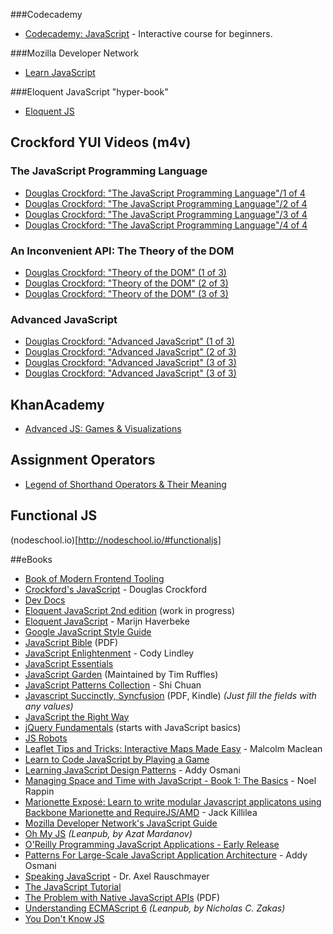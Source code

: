 
###Codecademy
- [Codecademy: JavaScript](http://www.codecademy.com/tracks/javascript) - Interactive course for beginners.

###Mozilla Developer Network
- [Learn JavaScript](https://developer.mozilla.org/en-US/learn/javascript)

###Eloquent JavaScript "hyper-book"
- [Eloquent JS](http://eloquentjavascript.net/contents.html)

## Crockford YUI Videos (m4v)
### The JavaScript Programming Language
- [Douglas Crockford: "The JavaScript Programming Language"/1 of 4](http://yui.zenfs.com/theater/crockford-tjpl-1.m4v)
- [Douglas Crockford: "The JavaScript Programming Language"/2 of 4](http://yui.zenfs.com/theater/crockford-tjpl-2.m4v)
- [Douglas Crockford: "The JavaScript Programming Language"/3 of 4](http://yui.zenfs.com/theater/crockford-tjpl-3.m4v)
- [Douglas Crockford: "The JavaScript Programming Language"/4 of 4](http://yui.zenfs.com/theater/crockford-tjpl-4.m4v)

### An Inconvenient API: The Theory of the DOM
- [Douglas Crockford: "Theory of the DOM" (1 of 3)](http://yui.zenfs.com/theater/crockford-domtheory-1.m4v)
- [Douglas Crockford: "Theory of the DOM" (2 of 3)](http://yui.zenfs.com/theater/crockford-domtheory-2.m4v)
- [Douglas Crockford: "Theory of the DOM" (3 of 3)](http://yui.zenfs.com/theater/crockford-domtheory-3.m4v)

### Advanced JavaScript
- [Douglas Crockford: "Advanced JavaScript" (1 of 3)](http://yui.zenfs.com/theater/crockford-advancedjavascript-1.m4v)
- [Douglas Crockford: "Advanced JavaScript" (2 of 3)](http://yui.zenfs.com/theater/crockford-advancedjavascript-2.m4v)
- [Douglas Crockford: "Advanced JavaScript" (3 of 3)](http://yui.zenfs.com/theater/crockford-advancedjavascript-3.m4v)
- [Douglas Crockford: "Advanced JavaScript" (3 of 3)](http://yui.zenfs.com/theater/crockford-advancedjavascript-3.m4v)

## KhanAcademy
- [Advanced JS: Games & Visualizations](https://www.khanacademy.org/computing/cs/programming-games-visualizations)

## Assignment Operators
- [Legend of Shorthand Operators & Their Meaning](https://developer.mozilla.org/en-US/docs/Web/JavaScript/Reference/Operators/Assignment_Operators)

## Functional JS
(nodeschool.io)[http://nodeschool.io/#functionaljs]


##eBooks
- [Book of Modern Frontend Tooling](https://github.com/tooling/book-of-modern-frontend-tooling)
- [Crockford's JavaScript](http://www.crockford.com/javascript/) - Douglas Crockford
- [Dev Docs](http://devdocs.io/)
- [Eloquent JavaScript 2nd edition](https://github.com/marijnh/Eloquent-JavaScript) (work in progress)
- [Eloquent JavaScript](http://eloquentjavascript.net/) - Marijn Haverbeke
- [Google JavaScript Style Guide](http://google-styleguide.googlecode.com/svn/trunk/javascriptguide.xml)
- [JavaScript Bible](http://media.wiley.com/product_ancillary/28/07645334/DOWNLOAD/all.pdf) (PDF)
- [JavaScript Enlightenment](http://www.javascriptenlightenment.com/) - Cody Lindley
- [JavaScript Essentials](http://www.techotopia.com/index.php/JavaScript_Essentials)
- [JavaScript Garden](http://bonsaiden.github.io/JavaScript-Garden/) (Maintained by Tim Ruffles)
- [JavaScript Patterns Collection](http://shichuan.github.io/javascript-patterns/) - Shi Chuan
- [Javascript Succinctly, Syncfusion](http://www.syncfusion.com/resources/techportal/ebooks/javascript) (PDF, Kindle) *(Just fill the fields with any values)*
- [JavaScript the Right Way](https://github.com/braziljs/js-the-right-way)
- [jQuery Fundamentals](http://jqfundamentals.com/book/) (starts with JavaScript basics)
- [JS Robots](http://markdaggett.com/images/ExpertJavaScript-ch6.pdf)
- [Leaflet Tips and Tricks: Interactive Maps Made Easy](https://leanpub.com/leaflet-tips-and-tricks) - Malcolm Maclean
- [Learn to Code JavaScript by Playing a Game](http://codecombat.com)
- [Learning JavaScript Design Patterns](http://www.addyosmani.com/resources/essentialjsdesignpatterns/book/) - Addy Osmani
- [Managing Space and Time with JavaScript - Book 1: The Basics](http://www.noelrappin.com/) - Noel Rappin
- [Marionette Exposé: Learn to write modular Javascript applicatons using Backbone Marionette and RequireJS/AMD](http://leanpub.com/marionetteexpose) - Jack Killilea
- [Mozilla Developer Network's JavaScript Guide](https://developer.mozilla.org/en/JavaScript/Guide)
- [Oh My JS](https://leanpub.com/ohmyjs/read) *(Leanpub, by Azat Mardanov)*
- [O'Reilly Programming JavaScript Applications - Early Release](http://chimera.labs.oreilly.com/books/1234000000262/index.html)
- [Patterns For Large-Scale JavaScript Application Architecture](http://addyosmani.com/largescalejavascript/) - Addy Osmani
- [Speaking JavaScript](http://speakingjs.com/es5/) - Dr. Axel Rauschmayer
- [The JavaScript Tutorial](http://javascript.info/)
- [The Problem with Native JavaScript APIs](http://chimera.labs.oreilly.com/books/1234000001655) (PDF)
- [Understanding ECMAScript 6](https://leanpub.com/understandinges6/read) *(Leanpub, by Nicholas C. Zakas)*
- [You Don't Know JS](https://github.com/getify/You-Dont-Know-JS)
